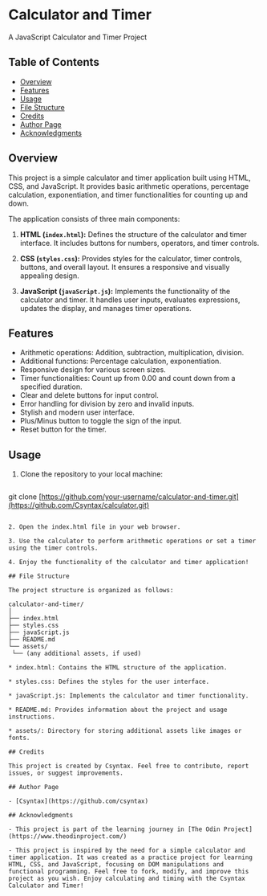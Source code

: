 # Calculator and Timer

A JavaScript Calculator and Timer Project

## Table of Contents

- [Overview](#overview)
- [Features](#features)
- [Usage](#usage)
- [File Structure](#file-structure)
- [Credits](#credits)
- [Author Page](#author-page)
- [Acknowledgments](#acknowledgments)

## Overview

This project is a simple calculator and timer application built using HTML, CSS, and JavaScript. It provides basic arithmetic operations, percentage calculation, exponentiation, and timer functionalities for counting up and down.

The application consists of three main components:

1. **HTML (`index.html`):** Defines the structure of the calculator and timer interface. It includes buttons for numbers, operators, and timer controls.

2. **CSS (`styles.css`):** Provides styles for the calculator, timer controls, buttons, and overall layout. It ensures a responsive and visually appealing design.

3. **JavaScript (`javaScript.js`):** Implements the functionality of the calculator and timer. It handles user inputs, evaluates expressions, updates the display, and manages timer operations.

## Features

- Arithmetic operations: Addition, subtraction, multiplication, division.
- Additional functions: Percentage calculation, exponentiation.
- Responsive design for various screen sizes.
- Timer functionalities: Count up from 0.00 and count down from a specified duration.
- Clear and delete buttons for input control.
- Error handling for division by zero and invalid inputs.
- Stylish and modern user interface.
- Plus/Minus button to toggle the sign of the input.
- Reset button for the timer.

## Usage

1. Clone the repository to your local machine:

   ```bash
  git clone [https://github.com/your-username/calculator-and-timer.git](https://github.com/Csyntax/calculator.git)

   ```

2. Open the index.html file in your web browser.

3. Use the calculator to perform arithmetic operations or set a timer using the timer controls.

4. Enjoy the functionality of the calculator and timer application!

## File Structure

The project structure is organized as follows:

calculator-and-timer/
│
├── index.html
├── styles.css
├── javaScript.js
├── README.md
└── assets/
    └── (any additional assets, if used)

* index.html: Contains the HTML structure of the application.

* styles.css: Defines the styles for the user interface.

* javaScript.js: Implements the calculator and timer functionality.

* README.md: Provides information about the project and usage instructions.

* assets/: Directory for storing additional assets like images or fonts.

## Credits

This project is created by Csyntax. Feel free to contribute, report issues, or suggest improvements.

## Author Page

- [Csyntax](https://github.com/csyntax)

## Acknowledgments

- This project is part of the learning journey in [The Odin Project](https://www.theodinproject.com/)

- This project is inspired by the need for a simple calculator and timer application. It was created as a practice project for learning HTML, CSS, and JavaScript, focusing on DOM manipulations and functional programming. Feel free to fork, modify, and improve this project as you wish. Enjoy calculating and timing with the Csyntax Calculator and Timer!




